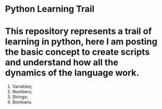 # Python Learning Trail
# This repository represents a trail of learning in python, here I am posting the basic concept to create scripts and understand how all the dynamics of the language work.
1. Variables;
2. Numbers;
3. Strings;
4. Booleans.
